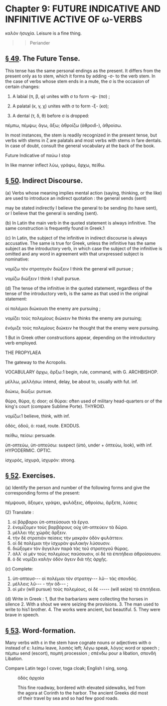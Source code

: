 # Chapter 9: FUTURE INDICATIVE AND INFINITIVE ACTIVE OF ω-VERBS


<quote>καλὸν ἡσυχία.
</quote>
<quote>Leisure is a fine thing.
</quote>
>> Periander



## [§ 49](#para49). The Future Tense.


This tense has the same personal endings as the present. It differs from the present only as to stem, which it forms by adding -σ- to the verb stem. In the case of verbs whose stem ends in a mute, the σ is the occasion of certain changes:

1. A labial (π, β, φ) unites with σ to form -ψ- (πσ) ;

2. A palatal (κ, γ, χ) unites with σ to form -ξ- (κσ);

3. A dental (τ, δ, θ) before σ is dropped:

πέμπω, πέμψω;
ἄγω, ἄξω;
ἀθροίζω (ἀθροιδ-), ἀθροίσω.

In most instances, the stem is readily recognized in the
present tense, but verbs with stems in ζ are palatals and most verbs with stems in fare dentals. In case of doubt, consult the general vocabulary at the back of the book.

Future Indicative of παύω I stop

In like manner inflect λύω, γράφω, ἄρχω, πείθω.

## [§ 50](#para50). Indirect Discourse.


(a) Verbs whose meaning implies mental action (saying, thinking, or the like) are used to introduce an indirect quotation : the general sends (sent)

<pb n="27"/>

may be stated indirectly
I believe the general to be sending
(to have sent), or
I believe that the general is sending (sent).

(b) In Latin the main verb in the quoted statement
is always infinitive. The same construction is frequently found in Greek.1

(c) In Latin, the subject of the infinitive in
indirect discourse is always accusative. The
same is true for Greek,
unless the infinitive has
the same subject as the
introductory verb, in
which case the subject
of the infinitive is omitted and any word in
agreement with that unxpressed subject is nominative:

νομίζω τὸν στρατηγὸν διώξειν
I think the general will pursue ;

νομίζω διώξειν
I think I shall pursue.

(d) The tense of the
infinitive in the quoted statement, regardless of the tense of the introductory verb, is the same as that used in the original statement:

οἱ πολέμιοι διώκουσι
the enemy are pursuing ;

νομίζει τοὺς πολεμίους διώκειν
he thinks the enemy are pursuing;

ἐνόμιζε τοὺς πολεμίους διώκειν
he thought that the enemy were pursuing.

1 But in Greek other constructions appear, depending on the introductory verb employed.

THE PROPYLAEA

The gateway to the Acropolis.


<pb n="28"/>

<div type="textpart" subtype="para" n="51">


VOCABULARY
<rs type="lemma">ἄρχω</rs>, ἄρξω:1 begin, rule, command,  with G. ARCHBISHOP.

<rs type="lemma">μέλλω</rs>, μελλήσω: intend, delay, be about to, usually with fut. inf.

<rs type="lemma">διώκω</rs>, διώξω: pursue.

<rs type="lemma">θύρα</rs>, θύρα, ἡ: door; αἱ θύραι: often used of military head-quarters or of the king's court (compare Sublime Porte). THYROID.

<rs type="lemma">νομίζω</rs>:1 believe, think, with inf.

<rs type="lemma">ὁδός</rs>, ὁδοῦ, ὁ: road, route. EXODUS.

<rs type="lemma">πείθω</rs>, πείσω: persuade.

<rs type="lemma">ὑπ-οπτεύω</rs>, ὑπ-οπτεύσω: suspect (ὑπό, under + ὀπτεύω, look), with inf. HYPODERMIC. OPTIC.

<rs type="lemma">ἰσχυρός</rs>, ἰσχυρά, ἰσχυρόν: strong. 

## [§ 52](#para52). Exercises.




(a) Identify the person and number of the following forms and give the corresponding forms of the present:

πέμψουσι,
ἄξομεν,
γράψει,
φυλάξεις,
ἀθροίσω,
ἄρξετε,
λύσεις

(2) Translate :

1. οἱ βάρβαροι ὑπ-οπτεύσουσι τὰ ἔργα.
2. ἐνομίζομεν τοὺς βαρβάρους οὐχ ὑπ-οπτεύειν τὰ δῶρα.
3. μέλλει τῆς χώρᾶς ἄρξειν.
4. τὴν δὲ στρατιὰν πείσεις τὴν μακρὰν ὁδὸν φυλάττειν.
5. οἱ δὲ πολέμιοι τὴν ἰσχυρὰν φυλακὴν λύσουσιν.
6. διώξομεν τὸν ἄγγελον παρὰ τὰς τοῦ στρατηγοῦ θύρας.
7. ἀλλ᾽ οἱ μὲν τοὺς πολεμίους παύσουσιν, οἱ δὲ τὰ ἐπιτήδεια ἀθροίσουσιν.
8. ὁ δὲ νομίζει καλὴν ὁδὸν ἄγειν διὰ τῆς ἀρχῆς.

(c) Complete:

1. ὑπ-οπτευσ--- οἱ πολέμιοι τὸν στρατηγ--- λῦ-- τὰς σπονδάς.
2. μέλλεις λῦ--- - τὴν ὁδ--- ;
3. οἱ μὲν (will pursue) τοὺς πολεμίους, οἱ δὲ -----  (will seize) τὰ ἐπιτήδεια.

<pb n="29"/>

(d) Write in Greek :
1, But the barbarians were collecting the horses in silence
2. With a shout we were seizing the provisions.
3. The man used to write to his1 brother.
4. The works were ancient, but beautiful.
5. They were brave in speech.





## [§ 53](#para53). Word-formation.


Many verbs with ε in the stem
have cognate nouns or adjectives with ο instead of ε:
λείπω leave, λοιπός left;
λέγω speak, λόγος word or speech ;
πέμπω send (escort), <rs type="lemma">πομπή</rs> procession ;
<rs type="lemma">σπένδω</rs> pour a libation, σπονδή Libation.

Compare Latin tego I cover, toga cloak; English I sing, song.





<figure><head>ὁδὸς ἀρχαία</head>


This fine roadway, bordered with elevated sidewalks, led from the agora
at Corinth to the harbor. The ancient Greeks did most of their travel by sea
and so had few good roads.</figure>



<pb n="30"/>




